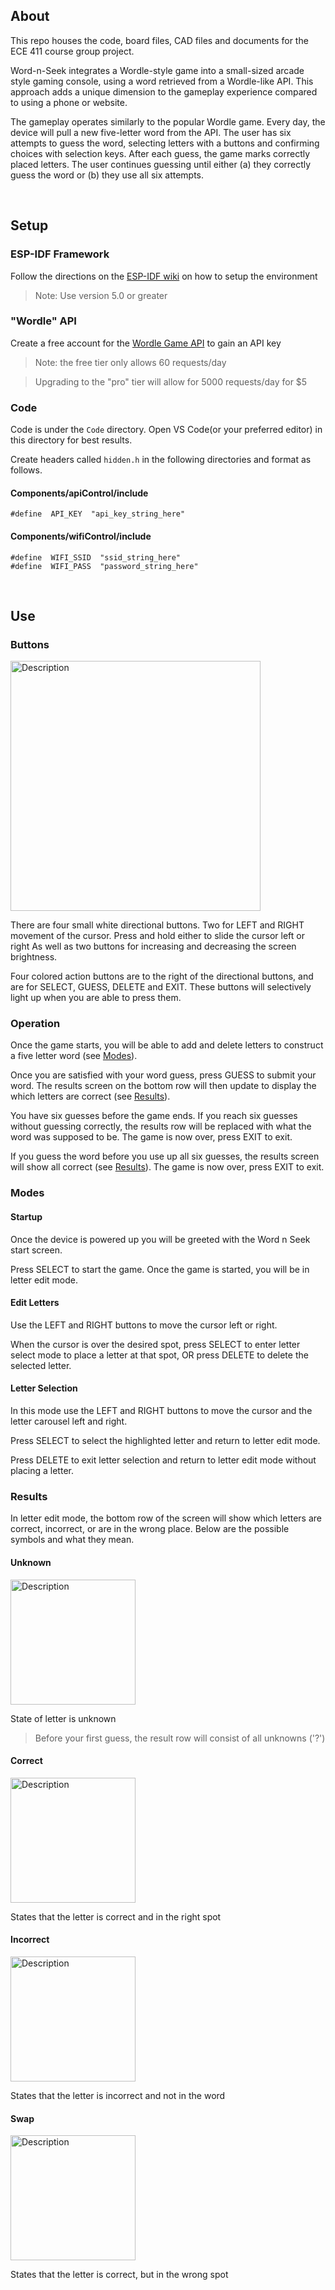 ## About

This repo houses the code, board files, CAD files and documents for the ECE 411 course group project.

Word-n-Seek integrates a Wordle-style game into a small-sized arcade style gaming console, using a word retrieved from a Wordle-like API. This approach adds a unique dimension to the gameplay experience compared to using a phone or website.

The gameplay operates similarly to the popular Wordle game. Every day, the device will pull a new five-letter word from the API. The user has six attempts to guess the word, selecting letters with a buttons and confirming choices with selection keys. After each guess, the game marks correctly placed letters. The user continues guessing until either (a) they correctly guess the word or (b) they use all six attempts.

<br>

## Setup

### ESP-IDF Framework
Follow the directions on the [ESP-IDF wiki](https://docs.espressif.com/projects/esp-idf/en/v5.0/esp32s3/get-started/index.html#ide) on how to setup the environment

> Note: Use version 5.0 or greater

### "Wordle" API
Create a free account for the [Wordle Game API](https://rapidapi.com/azizbergach/api/wordle-game-api1) to gain an API key

> Note: the free tier only allows 60 requests/day

> Upgrading to the "pro" tier will allow for 5000 requests/day for $5

### Code
Code is under the `Code` directory. Open VS Code(or your preferred editor) in this directory for best results.

Create headers called `hidden.h` in the following directories and format as follows.

#### Components/apiControl/include

    #define  API_KEY  "api_key_string_here"

#### Components/wifiControl/include

    #define  WIFI_SSID  "ssid_string_here"
    #define  WIFI_PASS  "password_string_here"



<br>

## Use

### Buttons
<img src="https://i.imgur.com/7m9EFsD.jpeg" alt="Description" width="400" />

There are four small white directional buttons. Two for LEFT and RIGHT movement of the cursor. Press and hold either to slide the cursor left or right 
As well as two buttons for increasing and decreasing the screen brightness.

Four colored action buttons are to the right of the directional buttons, and are for SELECT, GUESS, DELETE and EXIT. These buttons will selectively light up when you are able to press them.

### Operation
Once the game starts, you will be able to add and delete letters to construct a five letter word (see [Modes](https://github.com/HailStorm32/Word-n-Seek#modes)). 

Once you are satisfied with your word guess, press GUESS to submit your word. The results screen on the bottom row will then update to display the which letters are correct (see [Results](https://github.com/HailStorm32/Word-n-Seek#results)). 

You have six guesses before the game ends. If you reach six guesses without guessing correctly, the results row will be replaced with what the word was supposed to be. The game is now over, press EXIT to exit.

If you guess the word before you use up all six guesses, the results screen will show all correct (see [Results](https://github.com/HailStorm32/Word-n-Seek#results)). The game is now over, press EXIT to exit.


### Modes

#### Startup
Once the device is powered up you will be greeted with the Word n Seek start screen. 

Press SELECT to start the game. Once the game is started, you will be in letter edit mode.

#### Edit Letters
Use the LEFT and RIGHT buttons to move the cursor left or right.

When the cursor is over the desired spot, press SELECT to enter letter select mode to place a letter at that spot, OR press DELETE to delete the selected letter.

#### Letter Selection
In this mode use the LEFT and RIGHT buttons to move the cursor and the letter carousel left and right.

Press SELECT to select the highlighted letter and return to letter edit mode.

Press DELETE to exit letter selection and return to letter edit mode without placing a letter.

### Results
In letter edit mode, the bottom row of the screen will show which letters are correct, incorrect, or are in the wrong place. Below are the possible symbols and what they mean.

#### Unknown
<img src="https://i.imgur.com/aFFMlxq.png" alt="Description" width="200" />

State of letter is unknown
> Before your first guess, the result row will consist of all unknowns ('?')

#### Correct
<img src="https://i.imgur.com/vpmYz89.png" alt="Description" width="200" />

States that the letter is correct and in the right spot
<br>

#### Incorrect
<img src="https://i.imgur.com/UUUwn9d.png" alt="Description" width="200" />

States that the letter is incorrect and not in the word
<br>

#### Swap
<img src="https://i.imgur.com/lf15YIF.png" alt="Description" width="200" />

States that the letter is correct, but in the wrong spot

